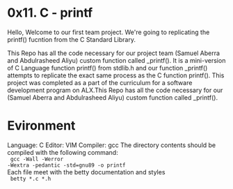 # 0x11. C - printf
Hello, Welcome to our first team project.
We're going to replicating the printf() fucntion from the C Standard Library.

This Repo has all the code necessary for our project team (Samuel Aberra and Abdulrasheed Aliyu) custom function called _printf().
It is a mini-version of C Language function printf() from stdlib.h and our function _printf() attempts to replicate the exact same process as the C function printf(). 
This project was completed as a part of the curriculum for a software development program on ALX.This Repo has all the code necessary for our (Samuel Aberra and Abdulrasheed Aliyu) custom function called _printf().

# Evironment
Language: C
Editor: VIM 
Compiler: gcc 
The directory contents should be compiled with the following command: <br />
<code> gcc -Wall -Werror -Wextra -pedantic -std=gnu89 -o printf </code> <br />
Each file meet with the betty documentation and styles <br />
<code> betty *.c *.h </code>


